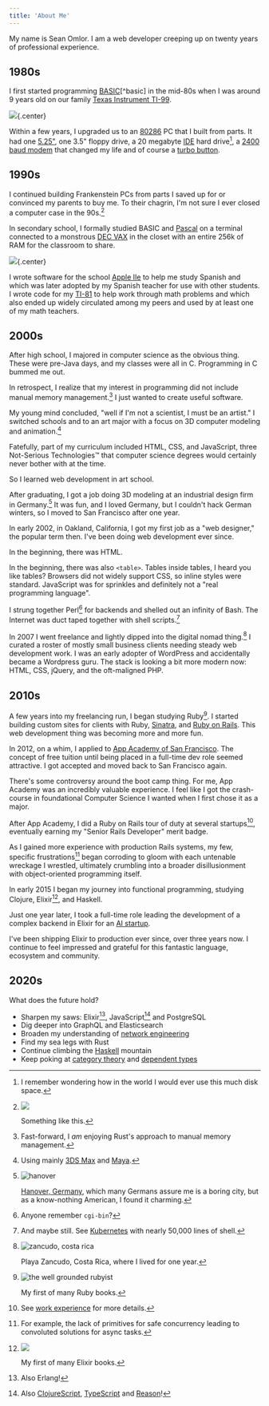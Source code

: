 ```yaml
---
title: 'About Me'
---
```

My name is Sean Omlor. I am a web developer creeping up on twenty years of professional experience.

## 1980s

I first started programming [BASIC](https://en.wikipedia.org/wiki/TI_BASIC_(TI_99/4A))[^basic] in the mid-80s when I was around 9 years old on our family [Texas Instrument TI-99](https://en.wikipedia.org/wiki/Texas_Instruments_TI-99/4A).

[^basic]:
    ![Beginner's BASIC book cover](/images/book-ti99-basic.png)

    This was my jam right here.

![](/images/texas-instruments-ti99.png){.center}

Within a few years, I upgraded us to an [80286](https://en.wikipedia.org/wiki/Intel_80286) PC that I built from parts. It had one [5.25"](/https://en.wikipedia.org/wiki/Floppy_disk#%E2%80%8B5_1%E2%81%844-inch_floppy_disk), one 3.5" floppy drive, a 20 megabyte [IDE](https://en.wikipedia.org/wiki/Parallel_ATA#IDE_and_ATA-1) hard drive[^20mb], a [2400 baud modem](https://en.wikipedia.org/wiki/Modem#1200_and_2400_bit/s) that changed my life and of course a [turbo button](https://en.wikipedia.org/wiki/Turbo_button).

[^20mb]:
    I remember wondering how in the world I would ever use this much disk space.

## 1990s

I continued building Frankenstein PCs from parts I saved up for or convinced my parents to buy me. To their chagrin, I'm not sure I ever closed a computer case in the 90s.[^80286]

[^80286]:
    ![](/images/80286.png)

    Something like this.

In secondary school, I formally studied BASIC and [Pascal](https://en.wikipedia.org/wiki/Pascal_(programming_language)) on a terminal connected to a monstrous [DEC VAX](https://en.wikipedia.org/wiki/VAX) in the closet with an entire 256k of RAM for the classroom to share.

![](/images/dec-vt100-terminal.jpg){.center}

I wrote software for the school [Apple IIe](https://en.wikipedia.org/wiki/Apple_IIe) to help me study Spanish and which was later adopted by my Spanish teacher for use with other students. I wrote code for my [TI-81](https://en.wikipedia.org/wiki/TI-81) to help work through math problems and which also ended up widely circulated among my peers and used by at least one of my math teachers.

## 2000s

After high school, I majored in computer science as the obvious thing. These were pre-Java days, and my classes were all in C. Programming in C bummed me out.

In retrospect, I realize that my interest in programming did not include manual memory management.[^rust] I just wanted to create useful software.

[^rust]: Fast-forward, I _am_ enjoying Rust's approach to manual memory management.

My young mind concluded, "well if I'm not a scientist, I must be an artist." I switched schools and to an art major with a focus on 3D computer modeling and animation.[^3d]

[^3d]:
    Using mainly [3DS Max](https://www.autodesk.com/products/3ds-max) and [Maya](https://www.autodesk.com/products/maya).

Fatefully, part of my curriculum included HTML, CSS, and JavaScript, three Not-Serious Technologies&trade; that computer science degrees would certainly never bother with at the time.

So I learned web development in art school.

After graduating, I got a job doing 3D modeling at an industrial design firm in Germany.[^hanover] It was fun, and I loved Germany, but I couldn't hack German winters, so I moved to San Francisco after one year.

[^hanover]:
    ![hanover](/images/hanover-germany.jpg)

    [Hanover, Germany](https://en.wikipedia.org/wiki/Hanover), which many Germans assure me is a boring city, but as a know-nothing American, I found it charming.

In early 2002, in Oakland, California, I got my first job as a "web designer," the popular term then. I've been doing web development ever since.

In the beginning, there was HTML.

In the beginning, there was also `<table>`. Tables inside tables, I heard you like tables? Browsers did not widely support CSS, so inline styles were standard. JavaScript was for sprinkles and definitely not a "real programming language".

I strung together Perl[^perl] for backends and shelled out an infinity of Bash. The Internet was duct taped together with shell scripts.[^shell]

[^perl]: Anyone remember `cgi-bin`?

[^shell]: And maybe still. See [Kubernetes](https://kubernetes.io) with nearly 50,000 lines of shell.

In 2007 I went freelance and lightly dipped into the digital nomad thing.[^zancudo] I curated a roster of mostly small business clients needing steady web development work. I was an early adopter of WordPress and accidentally became a Wordpress guru. The stack is looking a bit more modern now: HTML, CSS, jQuery, and the oft-maligned PHP.

[^zancudo]:
    ![zancudo, costa rica](/images/zancudo-costa-rica.png)

    Playa Zancudo, Costa Rica, where I lived for one year.

## 2010s

A few years into my freelancing run, I began studying Ruby[^ruby]. I started building custom sites for clients with Ruby, [Sinatra](http://sinatrarb.com), and [Ruby on Rails](https://rubyonrails.org). This web development thing was becoming more and more fun.

[^ruby]:
    ![the well grounded rubyist](/images/book-the-well-grounded-rubyist.jpg)

    My first of many Ruby books.

In 2012, on a whim, I applied to [App Academy of San Francisco](https://www.appacademy.io). The concept of free tuition until being placed in a full-time dev role seemed attractive. I got accepted and moved back to San Francisco again.

There's some controversy around the boot camp thing. For me, App Academy was an incredibly valuable experience. I feel like I got the crash-course in foundational Computer Science I wanted when I first chose it as a major.

After App Academy, I did a Ruby on Rails tour of duty at several startups[^experience], eventually earning my "Senior Rails Developer" merit badge.

[^experience]: See [work experience](/resume/#work-experience) for more details.

As I gained more experience with production Rails systems, my few, specific frustrations[^rubymeh] began corroding to gloom with each untenable wreckage I wrestled, ultimately crumbling into a broader disillusionment with object-oriented programming itself.

[^rubymeh]: For example, the lack of primitives for safe concurrency leading to convoluted solutions for async tasks.

In early 2015 I began my journey into functional programming, studying Clojure, Elixir[^elixir], and Haskell.

Just one year later, I took a full-time role leading the development of a complex backend in Elixir for an [AI startup](https://www.statmuse.com).

I've been shipping Elixir to production ever since, over three years now. I continue to feel impressed and grateful for this fantastic language, ecosystem and community.

[^elixir]:
    ![](/images/book-programming-elixir.jpg)

    My first of many Elixir books.

## 2020s

What does the future hold?

- Sharpen my saws: Elixir[^erlang], JavaScript[^tojs] and PostgreSQL
- Dig deeper into GraphQL and Elasticsearch
- Broaden my understanding of [network engineering](https://www.professormesser.com/network-plus/n10-007/n10-007-training-course/)
- Find my sea legs with Rust
- Continue climbing the [Haskell](https://github.com/seanomlor/programming-in-haskell) mountain
- Keep poking at [category theory](https://www.blurb.com/b/9008339-category-theory-for-programmers) and [dependent types](https://www.amazon.com/Little-Typer-MIT-Press/dp/0262536439)

[^erlang]: Also Erlang!

[^tojs]: Also [ClojureScript](https://github.com/Day8/re-frame), [TypeScript](https://www.typescriptlang.org) and [Reason](https://reasonml.github.io)!
